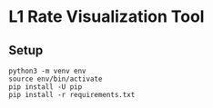 # L1 Rate Visualization Tool

## Setup

```
python3 -m venv env
source env/bin/activate
pip install -U pip
pip install -r requirements.txt
```
